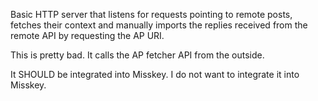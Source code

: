 Basic HTTP server that listens for requests pointing to remote posts, fetches their context and manually imports the replies received from the remote API by requesting the AP URI.

This is pretty bad. It calls the AP fetcher API from the outside. 

It SHOULD be integrated into Misskey. I do not want to integrate it into Misskey.